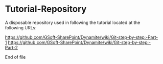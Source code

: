 # Tutorial-Repository

A disposable repository used in following the tutorial located at the following URLs:

https://github.com/GSoft-SharePoint/Dynamite/wiki/Git-step-by-step:-Part-1
https://github.com/GSoft-SharePoint/Dynamite/wiki/Git-step-by-step:-Part-2

End of file